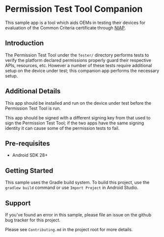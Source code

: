 # Permission Test Tool Companion  
This sample app is a tool which aids OEMs in testing their devices for
evaluation of the Common Criteria certificate through
[NIAP](https://www.niap-ccevs.org/).

## Introduction
The Permission Test Tool under the `Tester/` directory performs tests to verify
the platform declared permissions properly guard their respective APIs,
resources, etc. However a number of these tests require additional setup on the
device under test; this companion app performs the necessary setup.

## Additional Details
This app should be installed and run on the device under test before the
Permission Test Tool is run.

This app should be signed with a different signing key from that used to sign
the Permission Test Tool; if the two apps have the same signing identity it can
cause some of the permission tests to fail.

## Pre-requisites
* Android SDK 28+

## Getting Started
This sample uses the Gradle build system. To build this project, use the
`gradlew build` command or use `Import Project` in Android Studio.

## Support
If you've found an error in this sample, please file an issue on the github bug
tracker for this project.

Please see `Contributing.md` in the project root for more details.

